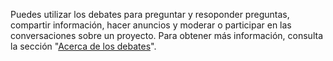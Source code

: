 Puedes utilizar los debates para preguntar y resoponder preguntas, compartir información, hacer anuncios y moderar o participar en las conversaciones sobre un proyecto. Para obtener más información, consulta la sección "[Acerca de los debates](/discussions/collaborating-with-your-community-using-discussions/about-discussions)".